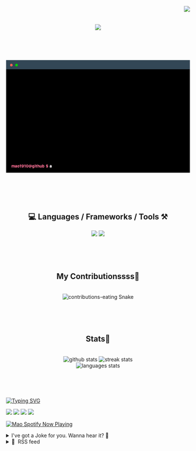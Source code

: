 <!-- VISITOR BADGE -->
<!-- https://github.com/hehuapei/visitor-badge -->

<img align="right" src="https://visitor-badge.laobi.icu/badge?page_id=mao1910.mao1910&left_color=%2379DAF9&right_color=%23FE6E96" />


<!-- TYPING SVG -->
<!-- https://github.com/DenverCoder1/readme-typing-svg -->

<h1 align="center">
    <img src="https://readme-typing-svg.herokuapp.com/?font=Righteous&size=35&center=true&vCenter=true&width=500&height=70&color=FE6E96&font=poppins&duration=5000&lines=Hi+There!+👋;+I'm+Mao!;" />
</h1>

<br/>

<!-- ABOUT ME TERMINAL -->
<h1 align="center">
<img src="./assets/terminal-5.gif" alt="Terminal" />
</h1>

<br/><br/><br/>


<!-- TECHNOLOGIES LOGOS -->
<!-- https://github.com/tandpfun/skill-icons -->

<h2 align="center">💻 Languages / Frameworks / Tools ⚒️</h2>
<div align="center">
    <img src="https://skillicons.dev/icons?i=javascript,typescript,angular,react,html,css,scss,bootstrap,cs,java,spring" />
    <img src="https://skillicons.dev/icons?i=flutter,firebase,supabase,mysql,git,github,gitlab,vscode,idea,maven,figma" />
</div>

<br/><br/><br/>


<!-- CONTRIBUTIONS SNAKE GAME -->
<!-- https://github.com/Platane/snk -->

<div align="center">
  <h2> My Contributionssss🐍 </h2>
  <br>
  <img alt="contributions-eating Snake" src="https://raw.githubusercontent.com/mao1910/mao1910/output/github-contribution-grid-snake.svg" />

  <!-- Four lines below suggested by Planate for Dark mode-->
  <picture>
  <source media="(prefers-color-scheme: dark)" srcset="github-snake-dark.svg" />
  <source media="(prefers-color-scheme: light)" srcset="github-snake.svg" />
  </picture>
  
  <br/><br/><br/>
</div>


<!-- GITHUB STATS -->
<!-- https://github.com/DenverCoder1/github-readme-streak-stats --> <!--  My own Vercel deployment -->
<!-- https://github.com/anuraghazra/github-readme-stats --> <!--  My own Vercel -->

<h2 align="center"> Stats📝 </h2>
  <br>
<div align=center>
  <img width=429 src="https://github-readme-stats-mao1910.vercel.app/api?username=mao1910&count_private=true&show_icons=true&theme=dracula&rank_icon=github&hide=contribs&border_radius=10&border_color=79DAF9" alt="github stats"/>
  <img width=396 src="https://github-readme-streak-stats-2235.vercel.app?user=mao1910&count_private=true&theme=dracula&currStreakNum=79DAF9&currStreakLabel=FE6E96&border_radius=10&border=79DAF9" alt="streak stats"/>
  <br/>
  <img src="https://github-readme-stats-mao1910.vercel.app/api/top-langs/?username=mao1910&layout=compact&theme=dracula&border_radius=10&size_weight=0.5&count_weight=0.5&border_color=79DAF9" alt="languages stats" />
</div>

<br/><br/><br/>


<!-- FOOTER -->
<!-- https://github.com/DenverCoder1/readme-typing-svg -->
<!-- https://readme-typing-svg.demolab.com/demo/ -->

<a href="https://git.io/typing-svg"><img src="https://readme-typing-svg.demolab.com?font=Poppins&pause=1000&color=FE6E96&width=535&lines=Thanks+for+dropping+by!;Feel+free+to+check+any+of+the+Socials+below+%F0%9F%91%87;Or+the+Joke+Of+The+Day+if+you're+down+for+a+giggle+%F0%9F%98%9D;Hope+to+see+you+again+%F0%9F%91%8A;Uh%3F+You're+still+here%3F;Well...+I'm+running+out+of+things+to+say...;Tell+you+what%2C+due+to+your+effort+and+perseverance%2C;I+shall+present+you+with+a+short+poem%3A;%22To+code%2C+or+not+to+code%2C+that+is+the+question%3A;Whether+'tis+nobler+in+the+IDE+to+debug;The+errors+and+issues+of+outrageous+software%2C;Or+to+take+up+the+keyboard+against+a+sea+of+bugs;And+by+coding%2C+end+them.%22;by+William+Shakespeare%2C+probably.+;Pretty+sure+that's+Hamlet's.;Alrighty%2C+this+has+been+fun.;But+I'll+restart+the+loop+now...+see+ya+soon!" alt="Typing SVG" /></a>


<!--  SOCIAL NETWORKS -->
<!-- https://github.com/alexandresanlim/Badges4-README.md-Profile -->

  <div> 
    <a href="https://www.deviantart.com/madeinkobaia/art/my-profile-is-under-construction-265626465" target="_blank"><img src="https://img.shields.io/badge/-LinkedIn-%230077B5?style=for-the-badge&logo=linkedin&logoColor=white" target="_blank"></a> <!-- ADD LINKEDIN PROFILE -->
    <a href = "https://www.nicepng.com/ourpic/u2q8o0t4t4r5o0r5_website-under-construction-png-graphic-transparent-website-under/"><img src="https://img.shields.io/badge/Portfolio-4285F4?style=for-the-badge&logo=Google-chrome&logoColor=white" target="_blank"></a> <!-- ADD PORTFOLIO WEBSITE -->
    <a href="https://discord.gg" target="_blank"><img src="https://img.shields.io/badge/Discord-7289DA?style=for-the-badge&logo=discord&logoColor=white" target="_blank"></a> <!-- ADD DISCORD --> <!-- User or Server? -->
    <a href = "mailto:mao1910dev@gmail.com"><img src="https://img.shields.io/badge/Gmail-D14836?style=for-the-badge&logo=gmail&logoColor=white" target="_blank"></a>
  </div>


<!-- SPOTIFY PLAYING-->
<!-- https://github.com/novatorem/novatorem --> <!-- My own Vercel deployment-->

[<img width=438px src="https://spotify-now-playing-git-main-mao1910.vercel.app//api/spotify/?border_color=FE6E96" alt="Mao Spotify Now Playing" />](https://open.spotify.com/user/31542et242zglhf42ydrtqgvuvde)


<!-- JOKE OF THE DAY -->
<!-- https://github.com/ABSphreak/readme-jokes --> <!-- My own Vercel deployment-->

<details>
<summary>I've got a Joke for you. Wanna hear it? 🙈</summary>

<br/>

 <tr>
 <td style="padding-top:4px"><img src = "https://readme-jokes-git-master-mao1910.vercel.app/api?&theme=dracula"></td>
 </tr>

</details>


<!-- RSS FEED -->
<!-- https://github.com/gautamkrishnar/blog-post-workflow -->

<details>
<summary>📕 &nbsp;RSS feed</summary>

<br/>

<!-- BLOG-POST-LIST:START -->
 #### - [Unlocking the Power of Open Source Contribution for Beginner Developers](https://dev.to/ronakmunjapara/unlocking-the-power-of-open-source-contribution-for-beginner-developers-3je4) 
 <details><summary>Article</summary> <p><a href="https://res.cloudinary.com/practicaldev/image/fetch/s--2UQoAsoX--/c_limit%2Cf_auto%2Cfl_progressive%2Cq_auto%2Cw_800/https://dev-to-uploads.s3.amazonaws.com/uploads/articles/lzticgqfqn8kq1cr5kl6.jpeg" class="article-body-image-wrapper"><img src="https://res.cloudinary.com/practicaldev/image/fetch/s--2UQoAsoX--/c_limit%2Cf_auto%2Cfl_progressive%2Cq_auto%2Cw_800/https://dev-to-uploads.s3.amazonaws.com/uploads/articles/lzticgqfqn8kq1cr5kl6.jpeg" alt="Image description" width="800" height="800"></a></p>

<p>Are you a budding developer eager to make your mark in the world of coding? Do you aspire to contribute to the open-source community and enhance your programming skills while making a difference? Well, you're in the right place! Open source contribution is your gateway to a world of learning, collaboration, and innovation. In this article, we'll explore the exciting realm of open-source projects and how you can get started on this rewarding journey.</p>

<h2>
  
  
  What Is Open Source?
</h2>

<p>Before we dive into the intricacies of open source contribution, let's grasp the fundamentals. Open source refers to software or projects whose source code is made available to the public. This means that anyone can view, use, modify, and distribute the code. The beauty of open source lies in its collaborative nature, where developers from around the globe come together to improve and expand upon existing software.</p>

<h2>
  
  
  The Benefits of Open Source Contribution
</h2>

<h3>
  
  
  1. Skill Enhancement
</h3>

<p>Open source projects provide a fertile ground for honing your coding skills. You'll have the opportunity to work on real-world projects, write code, and receive feedback from experienced developers. This hands-on experience is invaluable for beginners looking to gain practical knowledge.</p>

<h3>
  
  
  2. Building a Portfolio
</h3>

<p>As a beginner developer, building a strong portfolio is essential to showcase your skills to potential employers. Open source contributions serve as tangible proof of your abilities. Your GitHub profile, adorned with meaningful contributions, can make a lasting impression on recruiters.</p>

<h3>
  
  
  3. Collaboration and Networking
</h3>

<p>Open source is all about collaboration. You'll collaborate with developers from diverse backgrounds, gaining exposure to different coding styles and methodologies. This network can open doors to new opportunities and friendships in the tech industry.</p>

<h2>
  
  
  How to Get Started
</h2>

<p>Now that you understand the significance of open source contribution, let's discuss how you can embark on this exciting journey.</p>

<ol>
<li><p><strong>Choose Your Niche</strong>: Start by identifying your interests and strengths. There are open source projects for various programming languages, frameworks, and domains. Pick one that aligns with your passion.</p></li>
<li><p><strong>Explore Platforms</strong>: Platforms like GitHub, GitLab, and Bitbucket host a multitude of open source projects. Create an account and familiarize yourself with these platforms.</p></li>
<li><p><strong>Contribute to Beginner-Friendly Projects</strong>: Many projects label themselves as "beginner-friendly" or "good first issue." These are ideal for newcomers. Look for issues marked with these tags.</p></li>
<li><p><strong>Read Documentation</strong>: Thoroughly read the project's documentation and contribution guidelines. This ensures that you understand the project's goals and coding standards.</p></li>
<li><p><strong>Start Small</strong>: Begin with small tasks or bug fixes to get acclimated to the project's workflow. This will help you build confidence gradually.</p></li>
<li><p><strong>Communicate Effectively</strong>: Join the project's communication channels, such as chat groups or forums. Effective communication with the community is crucial for a successful contribution.</p></li>
</ol>

<h2>
  
  
  Transitioning to an Active Contributor
</h2>

<p>As you gain experience and confidence, you can transition from a beginner to an active contributor. Here are some tips to help you along the way:</p>

<ul>
<li><p><strong>Consistency</strong>: Regularly contribute to the project to demonstrate your commitment.</p></li>
<li><p><strong>Learn from Feedback</strong>: Embrace feedback as a means to improve your coding skills.</p></li>
<li><p><strong>Collaborate</strong>: Collaborate with other developers on complex issues or features to broaden your knowledge.</p></li>
<li><p><strong>Document Your Work</strong>: Maintain clear documentation of your contributions for future reference.</p></li>
<li><p><strong>Stay Updated</strong>: Keep up with project updates and changes to ensure your contributions remain relevant.</p></li>
</ul>

<h2>
  
  
  In Conclusion
</h2>

<p>Open source contribution is a fantastic way for beginner developers to enhance their skills, build a portfolio, and connect with like-minded individuals. It's a journey that offers personal and professional growth, making you a more proficient developer with each contribution. So, why wait? Dive into the world of open source, and let your coding journey begin!</p>

<p>disclaimer this articles made with help of GPT3.5</p>

 </details> 
 <hr /> 

 #### - [Sloan's Inbox: Do I need to write blog posts to be a successful dev?](https://dev.to/devteam/sloans-inbox-do-i-need-to-posts-blogs-to-be-a-successful-dev-27j4) 
 <details><summary>Article</summary> <p>Hello! Sloan, DEV Moderator and resident mascot, back with another question submitted by a DEV community member. 🦥</p>

<p>For those unfamiliar with the series, this is another installment of Sloan's Inbox. You all send in your questions, I ask them on your behalf anonymously, and the community chimes in to offer advice. Whether it's career development, office politics, industry trends, or improving technical skills, we cover all sorts of topics here. If you want to send in a question or talking point to be shared anonymously via Sloan, that'd be great; just scroll down to the bottom of the post for details on how.</p>

<p>So, let's get down to business...</p>

<h3>
  
  
  Today's question is:
</h3>

<blockquote>
<p>I'm a beginner dev and when I see others writing about development, sharing tutorials, and posting about their follower count growing, it occasionally gives me anxiety. It makes me feel like being just a developer isn't enough, and that I need to participate in communities or build my online presence in order to become successful. Is it possible to be a successful dev and get a job without writing blog posts or being regularly active online?</p>
</blockquote>

<p>Share your thoughts and lets help a fellow DEV member out! Remember to keep kind and stay classy. 💚</p>




<p><em>Want to submit a question for discussion or ask for advice? <a href="https://docs.google.com/forms/d/e/1FAIpQLSc6wgzJ1hh2OR4WsWlJN9WHUJ8jV4dFkRDF2TUP32urHSAsQg/viewform">Visit Sloan's Inbox</a>! You can choose to remain anonymous.</em></p>

 </details> 
 <hr /> 

 #### - [Deploying Your Outdoor Activities Map with Terraform](https://dev.to/lukaskrimphove/deploying-your-outdoor-activities-map-with-terraform-682) 
 <details><summary>Article</summary> <h2>
  
  
  Introduction
</h2>

<p>In my last article, I showed you how you can use Python and Folium to create an interactive app to showcase all your outdoor activities:<br>
</p>
<div class="ltag__link">
  <a href="/lukaskrimphove" class="ltag__link__link">
    <div class="ltag__link__pic">
      <img src="https://res.cloudinary.com/practicaldev/image/fetch/s--hfBaJX-z--/c_limit%2Cf_auto%2Cfl_progressive%2Cq_auto%2Cw_800/https://res.cloudinary.com/practicaldev/image/fetch/s--RAVsH6u6--/c_fill%2Cf_auto%2Cfl_progressive%2Ch_150%2Cq_auto%2Cw_150/https://dev-to-uploads.s3.amazonaws.com/uploads/user/profile_image/1148483/69ef2fc9-8476-4fec-b567-d5ff4138fe07.png" alt="lukaskrimphove">
    </div>
  </a>
  <a href="/lukaskrimphove/visualizing-outdoor-activities-with-python-folium-3h9f" class="ltag__link__link">
    <div class="ltag__link__content">
      <h2>Visualizing Outdoor Activities with Python Folium</h2>
      <h3>Lukas Krimphove ・ Sep 4</h3>
      <div class="ltag__link__taglist">
        <span class="ltag__link__tag">#python</span>
        <span class="ltag__link__tag">#showdev</span>
        <span class="ltag__link__tag">#tutorial</span>
        <span class="ltag__link__tag">#datascience</span>
      </div>
    </div>
  </a>
</div>


<p>Now you've created a captivating map that brings your outdoor activities to life. You can use those maps to visually retrace your journeys, celebrate your progress, and relive those adventures.</p>

<p><a href="https://res.cloudinary.com/practicaldev/image/fetch/s--GVlXge8a--/c_limit%2Cf_auto%2Cfl_progressive%2Cq_auto%2Cw_800/https://dev-to-uploads.s3.amazonaws.com/uploads/articles/8z23bkkjvsjifz5v70by.png" class="article-body-image-wrapper"><img src="https://res.cloudinary.com/practicaldev/image/fetch/s--GVlXge8a--/c_limit%2Cf_auto%2Cfl_progressive%2Cq_auto%2Cw_800/https://dev-to-uploads.s3.amazonaws.com/uploads/articles/8z23bkkjvsjifz5v70by.png" alt="" width="800" height="555"></a></p>

<p>But what good is it if only you can see it?</p>

<p>Are you ready to showcase your adventures to the world? In this next story, I'll walk you through the process of deploying your interactive map to AWS using Terraform. This tool is great for managing infrastructure as code, and we'll go through the necessary steps to provision and configure the resources needed for your map to be accessible to anyone with an internet connection. By utilizing S3 buckets, Lambda functions, and CloudFront, we'll create a solution that is simple to deploy and maintain.</p>

<p>So get ready to share your outdoor accomplishments with loved ones and fellow outdoor enthusiasts all across the globe!</p>

<h2>
  
  
  The Solution
</h2>

<p><a href="https://res.cloudinary.com/practicaldev/image/fetch/s--0Q-lnArN--/c_limit%2Cf_auto%2Cfl_progressive%2Cq_auto%2Cw_800/https://dev-to-uploads.s3.amazonaws.com/uploads/articles/6ykkdze89r4kymegjngm.png" class="article-body-image-wrapper"><img src="https://res.cloudinary.com/practicaldev/image/fetch/s--0Q-lnArN--/c_limit%2Cf_auto%2Cfl_progressive%2Cq_auto%2Cw_800/https://dev-to-uploads.s3.amazonaws.com/uploads/articles/6ykkdze89r4kymegjngm.png" alt="" width="800" height="362"></a></p>

<p>As you can see our solution consists of multiple elements:</p>

<ul>
<li><p>At its core, we have two S3 buckets, one for input and another for output. The input bucket becomes the repository for your GPX files, where you'll store the raw material of your outdoor activities. Whenever a new GPX file is uploaded, an EventBridge event is triggered, signaling the arrival of fresh data.</p></li>
<li><p>This is where the Lambda function steps onto the stage. It takes the newly arrived GPX file, parses it to extract the essential trail data, and plots the trails on the map. The Lambda function then creates the HTML of the map and places it into the output bucket, ready to be shared with the world.</p></li>
<li><p>To guarantee swift and seamless access to the map, we use CloudFront. This service acts as a content distribution network that caches and delivers the output buckets content to users globally from edge locations. It reduces latency and improves performance.</p></li>
</ul>

<h2>
  
  
  What is Terraform?
</h2>

<p><a href="http://terraform.io">Terraform</a> is an open-source infrastructure-as-code software tool created by HashiCorp. It allows you to define and manage your infrastructure as code, making it easy to provision and manage resources across multiple cloud providers. With Terraform, you can ensure consistent and repeatable deployments, making it an ideal choice for automating your cloud infrastructure.</p>

<h2>
  
  
  Setting Up the Environment
</h2>

<p>Before we begin, ensure you have Terraform installed on your local machine. You can download it from <a href="https://developer.hashicorp.com/terraform/downloads?product_intent=terraform">the official website</a> and follow the installation instructions.</p>

<p>You will also have to install the <a href="https://aws.amazon.com/en/cli/">AWS CLI</a> and have to configure it so that you can deploy to your AWS account. I wrote a <a href="https://towardsdev.com/my-wsl-setup-as-a-cloud-dev-getting-the-best-of-both-worlds-a0b3a74c14ad">story on using the Windows Subsystem</a> on this.</p>

<p>Once you have Terraform installed, create a new directory for your project and place the main.tf file provided above in this directory. This file contains the Terraform configuration that describes the resources we need to deploy the map.</p>

<h2>
  
  
  Provisioning AWS Resources
</h2>

<p>Our map requires several AWS resources to be provisioned, such as S3 buckets for storing the website files, an AWS Lambda function to generate the map, and a CloudFront distribution to serve the map securely and efficiently.</p>

<h3>
  
  
  Buckets
</h3>

<p>We'll use S3 buckets to store the website files and the map generated by the Lambda function. The provided Terraform code uses the terraform-aws-modules/s3-bucket module to create the buckets.<br>
</p>

<div class="highlight js-code-highlight">
<pre class="highlight plaintext"><code>data "http" "mime_types" {
  url = "https://gist.githubusercontent.com/lkrimphove/46988dc2ac63ad5ad9c95e6109e3c37e/raw/2349abeb136f1f8dbe91c661c928a5ce859432f9/mime.json"
  request_headers = {
    Accept = "application/json"
  }
}

locals {
  mime_types = jsondecode(data.http.mime_types.response_body)
}



### BUCKETS

module "input_bucket" {
  source = "terraform-aws-modules/s3-bucket/aws"

  bucket = var.input_bucket
  acl    = "private"

  control_object_ownership = true
  object_ownership         = "ObjectWriter"

}

module "output_bucket" {
  source = "terraform-aws-modules/s3-bucket/aws"

  bucket = var.output_bucket
  acl    = "private"

  control_object_ownership = true
  object_ownership         = "ObjectWriter"
}

resource "aws_s3_object" "object" {
  for_each     = fileset("../src/website", "*")
  bucket       = module.output_bucket.s3_bucket_id
  key          = each.value
  acl          = "private"
  source       = "../src/website/${each.value}"
  content_type = lookup(local.mime_types, split(".", each.value)[1], null)
  etag         = filemd5("../src/website/${each.value}")
}
</code></pre>

</div>



<h3>
  
  
  Lambda Function
</h3>

<p>The Lambda function is the heart of our map generation process. It takes the GPX data from the S3 bucket, processes it, and generates an interactive map. We'll use the terraform-aws-modules/lambda module to create and manage the Lambda function.<br>
</p>

<div class="highlight js-code-highlight">
<pre class="highlight plaintext"><code>### LAMBDA

module "lambda_function" {
  source = "terraform-aws-modules/lambda/aws"

  function_name = "outdoor-activities-generator"
  description   = "Generates a map containing your outdoor activities"
  handler       = "main.lambda_handler"
  runtime       = "python3.11"
  timeout       = 60

  source_path = "../src/lambda"

  environment_variables = {
    START_LATITUDE             = var.start_latitude
    START_LONGITUDE            = var.start_longitude
    ZOOM_START                 = var.zoom_start
    INPUT_BUCKET               = module.input_bucket.s3_bucket_id
    OUTPUT_BUCKET              = module.output_bucket.s3_bucket_id
    S3_OBJECT_NAME             = "map.html"
    CLOUDFRONT_DISTRIBUTION_ID = module.cloudfront.cloudfront_distribution_id
  }

  layers = [
    module.lambda_layer.lambda_layer_arn,
  ]

  attach_policy = true
  policy        = aws_iam_policy.lambda_policy.arn
}

module "lambda_layer" {
  source = "terraform-aws-modules/lambda/aws"

  create_function = false
  create_layer    = true

  layer_name          = "outdoor-activities-layer"
  description         = "Lambda layer containing everything for Outdoor Activities"
  compatible_runtimes = ["python3.11"]
  runtime             = "python3.11" 

  source_path = [
    {
      path             = "../src/lambda-layer"
      pip_requirements = true
      prefix_in_zip    = "python" # required to get the path correct
    }
  ]
}

resource "aws_iam_policy" "lambda_policy" {
  name = "outdoor-activities-generator-policy"

  policy = jsonencode({
    Version = "2012-10-17"
    Statement = [
      {
        Action   = "s3:GetObject"
        Effect   = "Allow"
        Resource = "${module.input_bucket.s3_bucket_arn}/*"
      },
      {
        Action   = "s3:ListBucket"
        Effect   = "Allow"
        Resource = module.input_bucket.s3_bucket_arn
      },
      {
        Action   = "s3:PutObject"
        Effect   = "Allow"
        Resource = "${module.output_bucket.s3_bucket_arn}/*"
      },
      {
        Action   = "cloudfront:GetDistribution"
        Effect   = "Allow"
        Resource = module.cloudfront.cloudfront_distribution_arn
      },
      {
        Action   = "cloudfront:CreateInvalidation"
        Effect   = "Allow"
        Resource = module.cloudfront.cloudfront_distribution_arn
      }
    ]
  })
}

resource "aws_lambda_permission" "allow_bucket" {
  statement_id  = "AllowExecutionFromS3Bucket"
  action        = "lambda:InvokeFunction"
  function_name = module.lambda_function.lambda_function_arn
  principal     = "s3.amazonaws.com"
  source_arn    = module.input_bucket.s3_bucket_arn
}

resource "aws_s3_bucket_notification" "bucket_notification" {
  bucket = module.input_bucket.s3_bucket_id

  lambda_function {
    lambda_function_arn = module.lambda_function.lambda_function_arn
    events              = ["s3:ObjectCreated:*"]
  }

  depends_on = [aws_lambda_permission.allow_bucket]
}
</code></pre>

</div>



<h3>
  
  
  CloudFront Distribution
</h3>

<p>To serve the map with low latency and high performance, we'll use CloudFront, AWS's content delivery network (CDN). CloudFront caches the map in edge locations worldwide, reducing the load on the origin server (our S3 bucket). We'll use the terraform-aws-modules/cloudfront module to create the CloudFront distribution.<br>
</p>

<div class="highlight js-code-highlight">
<pre class="highlight plaintext"><code>### CLOUDFRONT

module "cloudfront" {
  source              = "terraform-aws-modules/cloudfront/aws"
  comment             = "Outdoor Activities Cloudfront"
  is_ipv6_enabled     = true
  price_class         = "PriceClass_100"
  wait_for_deployment = false

  create_origin_access_identity = true
  origin_access_identities = {
    s3_bucket = "s3_bucket_access"
  }

  origin = {
    s3_bucket = {
      domain_name = module.output_bucket.s3_bucket_bucket_regional_domain_name
      s3_origin_config = {
        origin_access_identity = "s3_bucket"
      }
    }
  }

  default_cache_behavior = {
    target_origin_id       = "s3_bucket"
    viewer_protocol_policy = "redirect-to-https"

    default_ttl = 5400
    min_ttl     = 3600
    max_ttl     = 7200

    allowed_methods = ["GET", "HEAD"]
    cached_methods  = ["GET", "HEAD"]
    compress        = true
    query_string    = false

    function_association = {
      viewer-request = {
        function_arn = aws_cloudfront_function.viewer_request.arn
      }
    }
  }

  default_root_object = "index.html"

  custom_error_response = [
    {
      error_code         = 403
      response_code      = 404
      response_page_path = "/404.html"
    },
    {
      error_code         = 404
      response_code      = 404
      response_page_path = "/404.html"
    }
  ]
}

data "aws_iam_policy_document" "s3_policy" {
  version = "2012-10-17"
  statement {
    actions   = ["s3:GetObject"]
    resources = ["${module.output_bucket.s3_bucket_arn}/*"]
    principals {
      type        = "AWS"
      identifiers = module.cloudfront.cloudfront_origin_access_identity_iam_arns
    }
  }
}

resource "aws_s3_bucket_policy" "docs" {
  bucket = module.output_bucket.s3_bucket_id
  policy = data.aws_iam_policy_document.s3_policy.json
}

resource "aws_cloudfront_function" "viewer_request" {
  name    = "cloudfront-viewer-request"
  runtime = "cloudfront-js-1.0"
  publish = true
  code    = file("../src/viewer-request.js")
}
</code></pre>

</div>



<h2>
  
  
  Deploying Your Map
</h2>

<p>Create a deploy.tfvars.json file and change the values to fit your map (you have to change the bucket names, as those have to be globally unique):<br>
</p>

<div class="highlight js-code-highlight">
<pre class="highlight plaintext"><code>{
    "input_bucket": "outdoor-activities-input",
    "output_bucket": "outdoor-activities-output",
    "start_latitude": "48.13743",
    "start_longitude": "11.57549",
    "zoom_start": "10"
}
</code></pre>

</div>



<p>Create a output.tf file (this will print out information to the console):<br>
</p>

<div class="highlight js-code-highlight">
<pre class="highlight plaintext"><code>output "cloudfront_distribution_domain_name" {
    value = module.cloudfront.cloudfront_distribution_domain_name
}
</code></pre>

</div>



<p>Once you've set up the Terraform environment and configured the main.tf and deploy.tfvar.json files, run the following commands in your terminal:</p>

<ol>
<li><p>Initialize Terraform: <br>
terraform init</p></li>
<li><p>Plan the deployment to see what resources will be created:<br>
terraform plan -var-file=„deploy.tfvars.json“</p></li>
<li><p>Apply the changes to provision the resources:<br>
terraform apply -var-file=„deploy.tfvars.json“</p></li>
</ol>

<p>Terraform will show you a summary of the changes that will be made. If everything looks good, type yes to apply the changes. Terraform will now create all the necessary AWS resources for your map. You will find your URL in the console.</p>

<p>Now you are ready to upload your GPX files to the input bucket. Make sure to keep this file structure:<br>
</p>

<div class="highlight js-code-highlight">
<pre class="highlight plaintext"><code>    input-bucket
    ├── Hiking
    │   ├── Trail Group 1
    │   │   ├── Activity_1.gpx
    │   │   ├── Activity_2.gpx
    │   │   └── ...
    │   └── Trail Group 2
    │       ├── Activity_1.gpx
    │       ├── Activity_2.gpx
    │       └── ...
    ├── ...
    └── Skiing
        ├── Trail Group 1
        │   ├── Activity_12.gpx
        │   ├── Activity_13.gpx
        │   └── ...
        └── Trail Group 3
            ├── Activity_14.gpx
            ├── Activity_15.gpx
            └── ...
</code></pre>

</div>



<h2>
  
  
  Conclusion
</h2>

<p>Congratulations! You've successfully deployed your interactive map of outdoor activities using Terraform and AWS. Your map is now accessible to the world, allowing others to explore your exciting adventures and celebrate your progress.</p>

<p>With Terraform's infrastructure-as-code approach, you can easily manage and update your map in the future. You can add new activities by simple uploading new gpx files to the input bucket. If you want to modify the map's appearance, or enhance it with additional features, you can do all this with just a few changes to the Terraform configuration.</p>

<p>So go ahead, share your map with friends, family, and fellow outdoor enthusiasts.</p>

<p>Happy mapping!</p>

<h2>
  
  
  What's Next?
</h2>

<p>You've learned the basics of deploying your map with Terraform. But there's so much more you can do to enhance your map and create an even richer experience for your audience:</p>

<ul>
<li><p>Add your own domain to your CloudFront distribution for easier access.</p></li>
<li><p>Don't want to share your map with everybody? Control access to your map by adding authentication and authorization features with AWS Cognito.</p></li>
<li><p>Set up a continuous deployment pipeline to automatically update your map whenever you push code changes to your git-repo.</p></li>
</ul>

<p>The possibilities are endless. Have fun exploring and expanding your outdoor activities map!</p>

<h2>
  
  
  References
</h2>

<ul>
<li><p>You can find all the code on <a href="https://github.com/lkrimphove/OutdoorActivities">my GitHub</a></p></li>
<li><p><a href="https://medium.com/@lukaskrimphove/visualizing-outdoor-activities-with-python-folium-1063baec49a6">My previous story on Folium</a></p></li>
<li><p><a href="https://www.terraform.io/">Terraform Official Website</a></p></li>
<li><p><a href="https://registry.terraform.io/providers/hashicorp/aws/latest/docs">Terraform AWS Provider Documentation</a></p></li>
<li><p><a href="https://registry.terraform.io/modules/terraform-aws-modules">Terraform AWS Modules</a></p></li>
</ul>




<p>This article was <a href="https://python.plainenglish.io/deploying-your-outdoor-activities-map-with-terraform-16ef83393d90?sk=df5a712040dcaad855d7d760ea17fa18">originally published in "Python in Plain English" on Medium</a>.</p>

 </details> 
 <hr /> 

 #### - [Beyond Review Comments: Building a Friendlier Code Review Process with Code Reactions](https://dev.to/adadot/beyond-review-comments-building-a-friendlier-code-review-process-with-code-reactions-4job) 
 <details><summary>Article</summary> <p><a href="">Code Reactions</a> 🚀💩<br>
We welcome all ideas and contributions on <a href="">GitHub</a> 💚!</p>

<p><a href="https://marketplace.visualstudio.com/items?itemName=Adadot.code-reactions" class="ltag_cta ltag_cta--branded">Install extension →</a>
</p>




<p>
  <strong>TL;DR</strong>
  <br>

<pre><code>We created a vscode extension to add emoji reactions, even 

with comments, to any line of code of any Git repo! React and 

see others reactions to any piece of code straight from your

IDE, and have them follow (or not 😉) the code through 
changes.
</code></pre>




</p>

<h2>
  
  
  The story behind
</h2>

<p>After almost a decade of writing code in all sorts of environments, in a small startup or in a big enterprise with thousands of developers, we always felt <code>that there were some things that should be alongside our code, but never could be</code>.</p>

<ol>
<li><p><strong>Giving and receiving feedback for your code</strong>. As developers we <em>learn from others</em>, and their reaction to our code either that being a 👍, 👎 or sometimes even a 💩 or a 🚀, is invaluable to our progress. Unfortunately, apart from reviews we don't really get the chance to tell someone what we think about their code.</p></li>
<li>
<p><strong>Putting a mark or a note in the code</strong>. You are going about your task and suddenly you notice a piece of code that has that <code>smell</code>, or just <code>doesn't look right</code>, or is <code>outdated</code>, or uses an <code>old syntax</code>, or looks like it could even be <code>an issue</code>. Now your choices are: </p>

<ol>
<li>Drop the task you are doing and fix it </li>
<li>Create an issue somewhere to come back to it at another time (or forever forget)</li>
<li>Do it with your task (<em>ouch!</em>)</li>
<li>Leaving a comment in the code and puzzling yourself a few months down the line, when the code has moved/changed, with the quiz <em>"what was I referring to here"</em>.</li>
</ol>


</li>
<li><p>Code quality metrics are very cool <em>as a concept</em>! However once used we all know that they feel a bit neither here nor there. Eg is a code bad if it has high complexity? Maybe, maybe not! I'd like to <strong>know what my collaborators thinks of the code</strong>, which parts are for a 😍 and which for a 🤔 and which repos and files are the ones that might need a look into cause 💩 has started pilling on.</p></li>
</ol>

<p>That's why we wanted to make something that's:</p>

<ul>
<li>Open Source 💚 (share the love!)</li>
<li>It works in the <strong>IDE</strong>
</li>
<li>You can add <strong>emojis</strong> and <strong>comments</strong> 🚀</li>
<li>You can see others <strong>emojis</strong> and <strong>comments</strong> 👀</li>
<li>
<strong>Follows (or leaves) the code</strong> as it changes </li>
</ul>

<h2>
  
  
  What we built
</h2>

<p>We built an IDE extension (vscode only for the time being,<br>
Intellij is in the works) that allows you to add emoji <br>
reactions, even with comments, to any line of code of any Git<br>
repo! </p>

<p>You can react and see others reactions to any piece of code straight from your IDE! </p>

<p>And <code>Reactions follow the code!</code>, meaning that it stays there for as long as the relevant line has not changed - <em>whitespace doesn't count as change</em> - and they get removed from the line when it's changed.</p>

<p>This is the <strong>first version</strong>, so it supports limited amount of emojis for now, and it has only a few features. We are super excited to have the community shape the tool and decide on the new features by contributing on GitHub</p>
<h2>
  
  
  Features
</h2>

<p><a href="https://res.cloudinary.com/practicaldev/image/fetch/s--o8v9y2KU--/c_limit%2Cf_auto%2Cfl_progressive%2Cq_66%2Cw_800/https://dev-to-uploads.s3.amazonaws.com/uploads/articles/tm69osiqctdrh84mhh5m.gif" class="article-body-image-wrapper"><img src="https://res.cloudinary.com/practicaldev/image/fetch/s--o8v9y2KU--/c_limit%2Cf_auto%2Cfl_progressive%2Cq_66%2Cw_800/https://dev-to-uploads.s3.amazonaws.com/uploads/articles/tm69osiqctdrh84mhh5m.gif" alt="Features" width="800" height="494"></a></p>

<ul>
<li>
<strong>Different ways to see reactions</strong> and add yours (status bar, inline decoration, annotations, reactions feed panel)</li>
<li>
<strong>Notifications</strong> on new reactions (either on the repo or specifically on your lines)</li>
<li>We didn't want to bloat the IDE, so we created a <strong>lightweight website</strong> for all the views we didn't feel belonged in the IDE (ie cross-repo data) so you are able to get information for all your projects.</li>
</ul>

<p><a href="https://res.cloudinary.com/practicaldev/image/fetch/s--ptYVnIAN--/c_limit%2Cf_auto%2Cfl_progressive%2Cq_auto%2Cw_800/https://dev-to-uploads.s3.amazonaws.com/uploads/articles/ba1oas4d0xxwe5kqmh2m.png" class="article-body-image-wrapper"><img src="https://res.cloudinary.com/practicaldev/image/fetch/s--ptYVnIAN--/c_limit%2Cf_auto%2Cfl_progressive%2Cq_auto%2Cw_800/https://dev-to-uploads.s3.amazonaws.com/uploads/articles/ba1oas4d0xxwe5kqmh2m.png" alt="Frontend" width="800" height="526"></a></p>
<h2>
  
  
  Future features
</h2>

<p>We are super excited to have your input on GitHub to help us shape the future of this extension with what the community wants and needs!</p>


<div class="ltag-github-readme-tag">
  <div class="readme-overview">
    <h2>
      <img src="https://res.cloudinary.com/practicaldev/image/fetch/s--A9-wwsHG--/c_limit%2Cf_auto%2Cfl_progressive%2Cq_auto%2Cw_800/https://dev.to/assets/github-logo-5a155e1f9a670af7944dd5e12375bc76ed542ea80224905ecaf878b9157cdefc.svg" alt="GitHub logo">
      <a href="https://github.com/AdadotTeam">
        AdadotTeam
      </a> / <a href="https://github.com/AdadotTeam/vscode-reactions">
        vscode-reactions
      </a>
    </h2>
    <h3>
      Add and see other's reactions to your code!
    </h3>
  </div>
  <div class="ltag-github-body">
    
<div id="readme" class="md">
<h1>
Code Reactions — Emoji reactions for any Git repo</h1>
<blockquote>
<p>Add emoji reactions, even with comments, to any Git repo! React and see others
reactions to any piece of code straight from your IDE.</p>
</blockquote>
<p>Code Reactions is an open-source extension for Visual Studio Code, made
by our team at <a href="https://adadot.com" rel="nofollow">Adadot</a> with a mind to give back to the community.</p>
<div class="snippet-clipboard-content notranslate position-relative overflow-auto"><pre class="notranslate"><code>You saw some nice piece of code? Now you can add a 👍, or maybe even a 😍 and spread the love.

It seems like there might be a bug there? Give it a 🐛 with a comment on your finding 
and come back to fix it when you get the chance.

This code feels like it has quite a smell... You think it might justify a 💩? Leave it there 
and bring the team around to help you scoop all of these.
</code></pre></div>
<p>We give you the ability to react to any…</p>
</div>
  </div>
  <div class="gh-btn-container"><a class="gh-btn" href="https://github.com/AdadotTeam/vscode-reactions">View on GitHub</a></div>
</div>


 </details> 
 <hr /> 

 #### - [Don’t compare and compete with others, instead collaborate](https://dev.to/gregorojstersek/dont-compare-and-compete-with-others-instead-collaborate-b8j) 
 <details><summary>Article</summary> <p>If you are a person who likes to compare and compete with your colleagues. Let me tell you one important thing. Don't compare or compete, instead help and collaborate.</p>

<p>Being a lone wolf and just focusing on yourself and your progress will certainly get you somewhere. But rather than trying to do everything yourself. You have a group of like-minded people who are all on the same path as you!</p>

<p>Your progression is going to be much:</p>

<ul>
<li>faster,</li>
<li>more exciting,</li>
<li>more fulfilling.</li>
</ul>

<p>Compete only with yourself and try to get better every day!</p>

<p>The software development world is smaller than you think. Collaborating and helping each other instead of competing puts you in a position where fellow like-minded people can help you find opportunities.</p>

<p><strong>A practical example</strong></p>

<p>If you are searching for a new role, the best way to find it is to get recommended for the position.</p>

<p>If someone from my team recommends a candidate.</p>

<p>I already know 2 things:</p>

<p>He/she already is familiar to an extent with a person on my team, so the collaboration and onboarding would be easier.</p>

<p>He/she has already shown to some extent capability to be able to do the job.</p>

<p>This gives you much better chances right from the start. Make sure to help each other to grow and progress in careers!</p>

<p>What are your thoughts?</p>

<blockquote>
<p>This is part of the newsletter article on my Engineering Leadership newsletter. If you liked this, you are going to love my newsletter. Join here: <a href="https://newsletter.eng-leadership.com/">Engineering Leadership newsletter</a>, 8100+ engineering leaders are already reading it!</p>
</blockquote>

 </details> 
 <hr /> 
<!-- BLOG-POST-LIST:END -->
</table>
</details>


<!-- TODO
Change the 3stats boxes around, possibly two on top and one on bottom
Fix RSSfeed
Fix Spotify Playlists
Fix Socials [Portfolio, Discord, Linkedin]
In the future, add Public Repositories of Selected Projects
-->
